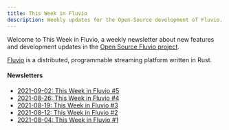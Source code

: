 ```yaml
---
title: This Week in Fluvio
description: Weekly updates for the Open-Source development of Fluvio.
---
```


Welcome to This Week in Fluvio, a weekly newsletter about new
features and development updates in the [Open Source Fluvio project].

[Fluvio] is a distributed, programmable streaming platform written in Rust.

[Open Source Fluvio project]: https://github.com/infinyon/fluvio
[Fluvio]: https://fluvio.io

#### Newsletters

- [2021-09-02: This Week in Fluvio &#x23;5](/news/this-week-in-fluvio-0005/)
- [2021-08-26: This Week in Fluvio &#x23;4](/news/this-week-in-fluvio-0004/)
- [2021-08-19: This Week in Fluvio &#x23;3](/news/this-week-in-fluvio-0003/)
- [2021-08-12: This Week in Fluvio &#x23;2](/news/this-week-in-fluvio-0002/)
- [2021-08-04: This Week in Fluvio &#x23;1](/news/this-week-in-fluvio-0001/)

